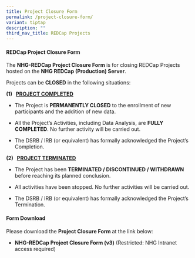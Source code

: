 ```yaml
---
title: Project Closure Form
permalink: /project-closure-form/
variant: tiptap
description: ""
third_nav_title: REDCap Projects
---
```

<h4><strong>REDCap Project Closure Form</strong></h4>
<p>The <strong>NHG-REDCap Project Closure Form</strong> is for closing REDCap
Projects hosted on the <strong>NHG REDCap (Production) Server</strong>.</p>
<p>Projects can be <strong>CLOSED</strong> in the following situations:</p>
<p></p>
<p><strong>(1)&nbsp;&nbsp; <u>PROJECT COMPLETED</u></strong>
</p>
<ul data-tight="true" class="tight">
<li>
<p>The Project is <strong>PERMANENTLY CLOSED</strong> to the enrollment of
new participants and the addition of new data.</p>
</li>
<li>
<p>All the Project’s Activities, including Data Analysis, are <strong>FULLY COMPLETED</strong>.
No further activity will be carried out.</p>
</li>
<li>
<p>The DSRB / IRB (or equivalent) has formally acknowledged the Project’s
Completion.</p>
</li>
</ul>
<p></p>
<p><strong>(2)&nbsp;&nbsp; <u>PROJECT TERMINATED</u></strong>
</p>
<ul data-tight="true" class="tight">
<li>
<p>The Project has been <strong>TERMINATED / DISCONTINUED / WITHDRAWN</strong> before
reaching its planned conclusion.</p>
</li>
<li>
<p>All activities have been stopped. No further activities will be carried
out.</p>
</li>
<li>
<p>The DSRB / IRB (or equivalent) has formally acknowledged the Project’s
Termination.</p>
</li>
</ul>
<p></p>
<h4><strong>Form Download</strong></h4>
<p>Please download the <strong>Project Closure Form </strong>at the link below:</p>
<ul data-tight="true" class="tight">
<li>
<p><strong>NHG-REDCap Project Closure Form (v3)</strong> (Restricted: NHG
Intranet access required)</p>
</li>
</ul>
<p></p>
<p></p>
